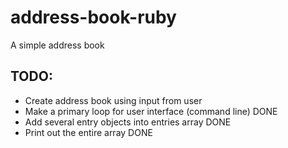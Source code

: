 # address-book-ruby
A simple address book

## TODO:
- Create address book using input from user
- Make a primary loop for user interface (command line) DONE
- Add several entry objects into entries array DONE
- Print out the entire array DONE
